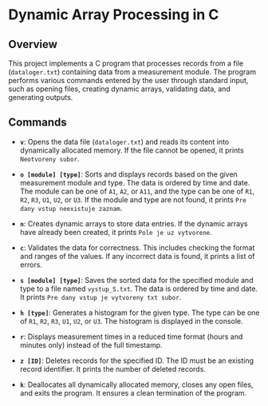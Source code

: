 # Dynamic Array Processing in C

## Overview

This project implements a C program that processes records from a file (`dataloger.txt`) containing data from a measurement module. The program performs various commands entered by the user through standard input, such as opening files, creating dynamic arrays, validating data, and generating outputs.

## Commands

- **`v`**: Opens the data file (`dataloger.txt`) and reads its content into dynamically allocated memory. If the file cannot be opened, it prints `Neotvoreny subor`.

- **`o [module] [type]`**: Sorts and displays records based on the given measurement module and type. The data is ordered by time and date. The module can be one of `A1`, `A2`, or `A11`, and the type can be one of `R1`, `R2`, `R3`, `U1`, `U2`, or `U3`. If the module and type are not found, it prints `Pre dany vstup neexistuje zaznam`.

- **`n`**: Creates dynamic arrays to store data entries. If the dynamic arrays have already been created, it prints `Pole je uz vytvorene`.

- **`c`**: Validates the data for correctness. This includes checking the format and ranges of the values. If any incorrect data is found, it prints a list of errors.

- **`s [module] [type]`**: Saves the sorted data for the specified module and type to a file named `vystup_S.txt`. The data is ordered by time and date. It prints `Pre dany vstup je vytvoreny txt subor`.

- **`h [type]`**: Generates a histogram for the given type. The type can be one of `R1`, `R2`, `R3`, `U1`, `U2`, or `U3`. The histogram is displayed in the console.

- **`r`**: Displays measurement times in a reduced time format (hours and minutes only) instead of the full timestamp.

- **`z [ID]`**: Deletes records for the specified ID. The ID must be an existing record identifier. It prints the number of deleted records.

- **`k`**: Deallocates all dynamically allocated memory, closes any open files, and exits the program. It ensures a clean termination of the program.
